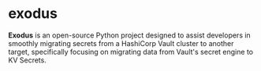 # exodus
**Exodus** is an open-source Python project designed to assist developers in smoothly migrating secrets from a HashiCorp Vault cluster to another target, specifically focusing on migrating data from Vault's secret engine to KV Secrets. 

